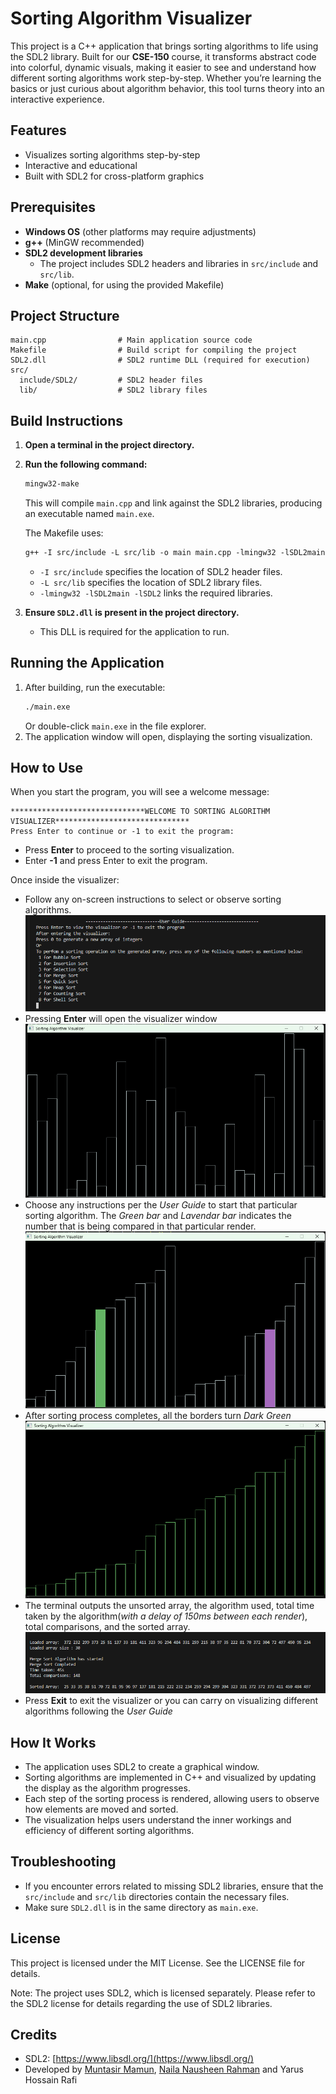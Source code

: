 # Sorting Algorithm Visualizer

This project is a C++ application that brings sorting algorithms to life using the SDL2 library.
Built for our **CSE-150** course, it transforms abstract code into colorful, dynamic visuals, making it easier to see and understand how different sorting algorithms work step-by-step. Whether you’re learning the basics or just curious about algorithm behavior, this tool turns theory into an interactive experience.

## Features
- Visualizes sorting algorithms step-by-step
- Interactive and educational
- Built with SDL2 for cross-platform graphics

## Prerequisites
- **Windows OS** (other platforms may require adjustments)
- **g++** (MinGW recommended)
- **SDL2 development libraries**
  - The project includes SDL2 headers and libraries in `src/include` and `src/lib`.
- **Make** (optional, for using the provided Makefile)

## Project Structure
```
main.cpp                # Main application source code
Makefile                # Build script for compiling the project
SDL2.dll                # SDL2 runtime DLL (required for execution)
src/
  include/SDL2/         # SDL2 header files
  lib/                  # SDL2 library files
```

## Build Instructions
1. **Open a terminal in the project directory.**
2. **Run the following command:**
   ```sh
   mingw32-make
   ```
   This will compile `main.cpp` and link against the SDL2 libraries, producing an executable named `main.exe`.

   The Makefile uses:
   ```makefile
   g++ -I src/include -L src/lib -o main main.cpp -lmingw32 -lSDL2main -lSDL2
   ```
   - `-I src/include` specifies the location of SDL2 header files.
   - `-L src/lib` specifies the location of SDL2 library files.
   - `-lmingw32 -lSDL2main -lSDL2` links the required libraries.

3. **Ensure `SDL2.dll` is present in the project directory.**
   - This DLL is required for the application to run.

## Running the Application
1. After building, run the executable:
   ```sh
   ./main.exe
   ```
   Or double-click `main.exe` in the file explorer.
2. The application window will open, displaying the sorting visualization.

## How to Use
When you start the program, you will see a welcome message:

```
******************************WELCOME TO SORTING ALGORITHM VISUALIZER******************************
Press Enter to continue or -1 to exit the program:
```

- Press **Enter** to proceed to the sorting visualization.
- Enter **-1** and press Enter to exit the program.

Once inside the visualizer:
- Follow any on-screen instructions to select or observe sorting algorithms.
![User Manual](assets/user-manual.png)
- Pressing **Enter** will open the visualizer window
![Visualizer Window](assets/visualizer.png)
- Choose any instructions per the *User Guide* to start that particular sorting algorithm. The *Green bar* and *Lavendar bar* indicates the number that is being compared in that particular render.
![Comparison Process](assets/comparer.png)
- After sorting process completes, all the borders turn *Dark Green*
![Completed](assets/finished.png)
- The terminal outputs the unsorted array, the algorithm used, total time taken by the algorithm(*with a delay of 150ms between each render*), total comparisons, and the sorted array.
![Metadata](assets/metadata.png)
- Press **Exit** to exit the visualizer or you can carry on visualizing different algorithms following the *User Guide*

## How It Works
- The application uses SDL2 to create a graphical window.
- Sorting algorithms are implemented in C++ and visualized by updating the display as the algorithm progresses.
- Each step of the sorting process is rendered, allowing users to observe how elements are moved and sorted.
- The visualization helps users understand the inner workings and efficiency of different sorting algorithms.

## Troubleshooting
- If you encounter errors related to missing SDL2 libraries, ensure that the `src/include` and `src/lib` directories contain the necessary files.
- Make sure `SDL2.dll` is in the same directory as `main.exe`.

## License
This project is licensed under the MIT License. See the LICENSE file for details.

Note: The project uses SDL2, which is licensed separately. Please refer to the SDL2 license for details regarding the use of SDL2 libraries.

## Credits
- SDL2: [https://www.libsdl.org/](https://www.libsdl.org/)
- Developed by [Muntasir Mamun](https://github.com/CharlieBrown110), [Naila Nausheen Rahman](https://github.com/nailannr) and Yarus Hossain Rafi
